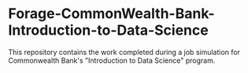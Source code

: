 # Forage-CommonWealth-Bank-Introduction-to-Data-Science

This repository contains the work completed during a job simulation for Commonwealth Bank's "Introduction to Data Science" program.
